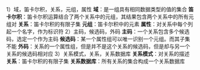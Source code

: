 1）域，笛卡尔积，关系，元组，属性
**域**：是一组具有相同数据类型的值的集合
**笛卡尔积**：笛卡尔积运算结合了两个关系中的元组，其结果包含两个关系中的所有元组对
**关系**：笛卡尔积的有限子集
**元组**：笛卡尔积中的元素
**属性**：对关系中每个列起一个名字，作为标识符
2）主码，候选码，外码
**主码**：一个关系包含多个候选码，选定一个作为主码
**候选码**：某一个属性组可以唯一识别一个元组。而其子集不能
**外码**：关系的一个属性组，但是并不是这个关系的候选码，但是却与另一个关系的候选码相对应
3）关系模式，关系，关系数据库
**关系模式**：对关系的描述
**关系**：笛卡尔积的有限子集
**关系数据库**：所有关系的集合构成一个关系数据库 
